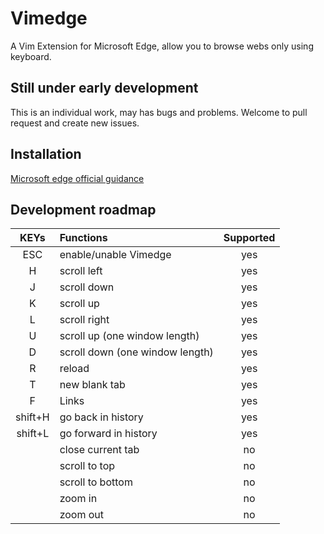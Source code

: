 # Vimedge
A Vim Extension for Microsoft Edge, allow you to browse webs only using keyboard.
## Still under early development
This is an individual work, may has bugs and problems.
Welcome to pull request and create new issues.
## Installation
[Microsoft edge official guidance](https://docs.microsoft.com/en-us/microsoft-edge/extensions/guides/adding-and-removing-extensions)
## Development roadmap
| KEYs    | Functions                       | Supported |
| :-----: | :------------------------------ | :-------: |
| ESC     | enable/unable Vimedge           | yes       |
| H       | scroll left                     | yes       |
| J       | scroll down                     | yes       |
| K       | scroll up                       | yes       |
| L       | scroll right                    | yes       |
| U       | scroll up (one window length)   | yes       |
| D       | scroll down (one window length) | yes       |
| R       | reload                          | yes       |
| T       | new blank tab                   | yes       |
| F       | Links                           | yes       |
| shift+H | go back in history              | yes       |
| shift+L | go forward in history           | yes       |
|         | close current tab               | no        |
|         | scroll to top                   | no        |
|         | scroll to bottom                | no        |
|         | zoom in                         | no        |
|         | zoom out                        | no        |

